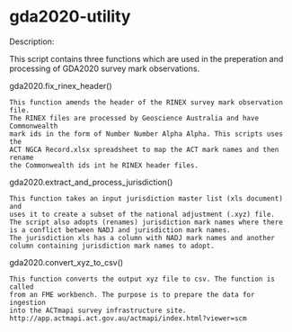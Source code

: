 # gda2020-utility

Description:

This script contains three functions which are used in the preperation 
and processing of GDA2020 survey mark observations.

gda2020.fix_rinex_header()
    
    This function amends the header of the RINEX survey mark observation file.
    The RINEX files are processed by Geoscience Australia and have Commonwealth 
    mark ids in the form of Number Number Alpha Alpha. This scripts uses the 
    ACT NGCA Record.xlsx spreadsheet to map the ACT mark names and then rename 
    the Commonwealth ids int he RINEX header files.

gda2020.extract_and_process_jurisdiction()

    This function takes an input jurisdiction master list (xls document) and
    uses it to create a subset of the national adjustment (.xyz) file.
    The script also adopts (renames) jurisdiction mark names where there 
    is a conflict between NADJ and jurisdiction mark names.
    The jurisdiction xls has a column with NADJ mark names and another
    column containing jurisdiction mark names to adopt. 
 
gda2020.convert_xyz_to_csv()
    
    This function converts the output xyz file to csv. The function is called 
    from an FME workbench. The purpose is to prepare the data for ingestion 
    into the ACTmapi survey infrastructure site.
    http://app.actmapi.act.gov.au/actmapi/index.html?viewer=scm
